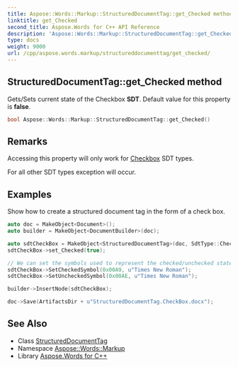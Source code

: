 ```yaml
---
title: Aspose::Words::Markup::StructuredDocumentTag::get_Checked method
linktitle: get_Checked
second_title: Aspose.Words for C++ API Reference
description: 'Aspose::Words::Markup::StructuredDocumentTag::get_Checked method. Gets/Sets current state of the Checkbox SDT. Default value for this property is false in C++.'
type: docs
weight: 9000
url: /cpp/aspose.words.markup/structureddocumenttag/get_checked/
---
```

## StructuredDocumentTag::get_Checked method


Gets/Sets current state of the Checkbox **SDT**. Default value for this property is **false**.

```cpp
bool Aspose::Words::Markup::StructuredDocumentTag::get_Checked()
```

## Remarks


Accessing this property will only work for [Checkbox](../../sdttype/) SDT types.

For all other SDT types exception will occur.

## Examples



Show how to create a structured document tag in the form of a check box. 
```cpp
auto doc = MakeObject<Document>();
auto builder = MakeObject<DocumentBuilder>(doc);

auto sdtCheckBox = MakeObject<StructuredDocumentTag>(doc, SdtType::Checkbox, MarkupLevel::Inline);
sdtCheckBox->set_Checked(true);

// We can set the symbols used to represent the checked/unchecked state of a checkbox content control.
sdtCheckBox->SetCheckedSymbol(0x00A9, u"Times New Roman");
sdtCheckBox->SetUncheckedSymbol(0x00AE, u"Times New Roman");

builder->InsertNode(sdtCheckBox);

doc->Save(ArtifactsDir + u"StructuredDocumentTag.CheckBox.docx");
```

## See Also

* Class [StructuredDocumentTag](../)
* Namespace [Aspose::Words::Markup](../../)
* Library [Aspose.Words for C++](../../../)
